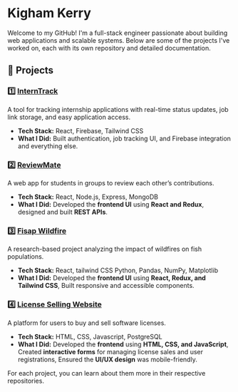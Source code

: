 # Kigham Kerry 

Welcome to my GitHub! I'm a full-stack engineer passionate about building web applications and scalable systems. Below are some of the projects I've worked on, each with its own repository and detailed documentation.  

## 📌 Projects  

### 1️⃣ [InternTrack](https://github.com/your-username/interntrack)  
A tool for tracking internship applications with real-time status updates, job link storage, and easy application access.  
- **Tech Stack:** React, Firebase, Tailwind CSS  
- **What I Did:** Built authentication, job tracking UI, and Firebase integration and everything else.

### 2️⃣ [ReviewMate](https://github.com/your-username/reviewmate)  
A web app for students in groups to review each other’s contributions.  
- **Tech Stack:** React, Node.js, Express, MongoDB  
- **What I Did:** Developed the **frontend UI** using **React and Redux**, designed and built **REST APIs**.

### 3️⃣ [Fisap Wildfire](https://github.com/your-username/fish-wildfire)  
A research-based project analyzing the impact of wildfires on fish populations.  
- **Tech Stack:** React, tailwind CSS Python, Pandas, NumPy, Matplotlib 
- **What I Did:** Developed the **frontend UI** using **React, Redux, and Tailwind CSS**, Built responsive and accessible components.

### 4️⃣ [License Selling Website](https://github.com/your-username/license-selling)  
A platform for users to buy and sell software licenses.  
- **Tech Stack:** HTML, CSS, Javascript, PostgreSQL  
- **What I Did:** Developed the **frontend** using **HTML, CSS, and JavaScript**, Created **interactive forms** for managing license sales and user registrations, Ensured the **UI/UX design** was mobile-friendly.
  
For each project, you can learn about them more in their respective repositories.  
